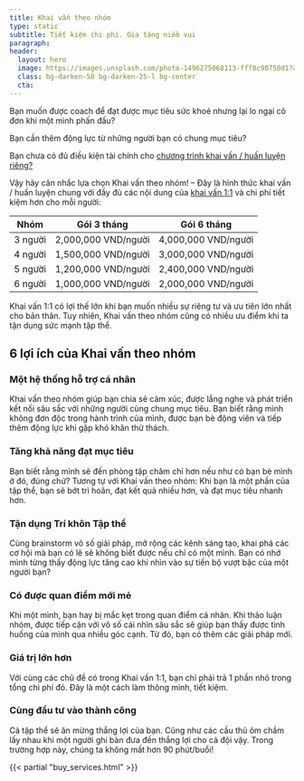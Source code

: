 ```yaml
---
title: Khai vấn theo nhóm
type: static
subtitle: Tiết kiệm chi phí. Gia tăng niềm vui
paragraph:
header:
  layout: hero
  image: https://images.unsplash.com/photo-1496275068113-fff8c90750d1?auto=format&fit=crop&w=1000
  class: bg-darken-50 bg-darken-25-l bg-center
  cta:
---
```


Bạn muốn được coach để đạt được mục tiêu sức khoẻ nhưng lại lo ngại cô đơn khi một mình phấn đấu?

Bạn cần thêm động lực từ những người bạn có chung mục tiêu?

Bạn chưa có đủ điều kiện tài chính cho [chương trình khai vấn / huấn luyện riêng?](/1-on-1-coaching)

Vậy hãy cân nhắc lựa chọn Khai vấn theo nhóm! – Đây là hình thức khai vấn / huấn luyện chung với đầy đủ các nội dung của [khai vấn 1:1](/1-on-1-coaching) và chi phí tiết kiệm hơn cho mỗi người:

<div class="">
  <div class="overflow-auto">
    <table class="w-100 center collapse ba b--black-10" cellspacing="0">
      <thead>
        <tr class="triped--near-white ">
          <th class="bn fw6 tl pa2 pa3-ns bg-white ttu">Nhóm</th>
          <th class="bn fw6 tl pa2 pa3-ns bg-white ttu">Gói 3 tháng</th>
          <th class="bn fw6 tl pa2 pa3-ns bg-white ttu">Gói 6 tháng</th>
        </tr>
      </thead>
      <tbody class="lh-copy">
        <tr class="striped--near-white ">
          <td class="bn pa2 pa3-ns">3 người</td>
          <td class="bn pa2 pa3-ns">2,000,000 VND/người</td>
          <td class="bn pa2 pa3-ns">4,000,000 VND/người</td>
        </tr>
        <tr class="striped--near-white ">
          <td class="bn pa2 pa3-ns">4 người</td>
          <td class="bn pa2 pa3-ns">1,500,000 VND/người</td>
          <td class="bn pa2 pa3-ns">3,000,000 VND/người</td>
        </tr>
        <tr class="striped--near-white ">
          <td class="bn pa2 pa3-ns">5 người</td>
          <td class="bn pa2 pa3-ns">1,200,000 VND/người</td>
          <td class="bn pa2 pa3-ns">2,400,000 VND/người</td>
        </tr>
        <tr class="striped--near-white ">
          <td class="bn pa2 pa3-ns">6 người</td>
          <td class="bn pa2 pa3-ns">1,000,000 VND/người</td>
          <td class="bn pa2 pa3-ns">2,000,000 VND/người</td>
        </tr>
      </tbody>
    </table>
  </div>
</div>

Khai vấn 1:1 có lợi thế lớn khi bạn muốn nhiều sự riêng tư và ưu tiên lớn nhất cho bản thân. Tuy nhiên, Khai vấn theo nhóm cũng có nhiều ưu điểm khi ta tận dụng sức mạnh tập thể.

<article class="full bt bb b--black-10 mb4">
  <h2 class="lh-title f3 b pl3-m pl4-l tc">6 lợi ích của Khai vấn theo nhóm</h2>
  <section class="flex flex-wrap w-100">
    <div class="w-100 w-50-m w-50-l pa3 pa4-l bg-near-white">
      <h3 class="lh-title f4">Một hệ thống hỗ trợ cá nhân</h3>
      <p class="lh-copy measure">
        Khai vấn theo nhóm giúp bạn chia sẻ cảm xúc, được lắng nghe và phát triển kết nối sâu sắc với những người cùng chung mục tiêu. Bạn biết rằng mình không đơn độc trong hành trình của mình, được bạn bè động viên và tiếp thêm động lực khi gặp khó khăn thử thách.
      </p>
    </div>
    <div class="w-100 w-50-m w-50-l pa3 pa4-l bg-lightest-blue">
      <h3 class="lh-title f4">Tăng khả năng đạt mục tiêu</h3>
      <p class="lh-copy measure">
        Bạn biết rằng mình sẽ đến phòng tập chăm chỉ hơn nếu như có bạn bè mình ở đó, đúng chứ? Tương tự với Khai vấn theo nhóm: Khi bạn là một phần của tập thể, bạn sẽ bớt trì hoãn, đạt kết quả nhiều hơn, và đạt mục tiêu nhanh hơn.
      </p>
    </div>
    <div class="w-100 w-50-m w-50-l pa3 pa4-l bg-washed-blue">
      <h3 class="lh-title f4">Tận dụng Trí khôn Tập thể</h3>
      <p class="lh-copy measure">
        Cùng brainstorm vô số giải pháp, mở rộng các kênh sáng tạo, khai phá các cơ hội mà bạn có lẽ sẽ không biết được nếu chỉ có một mình. Bạn có nhớ mình từng thấy động lực tăng cao khi nhìn vào sự tiến bộ vượt bậc của một người bạn?
      </p>
    </div>
    <div class="w-100 w-50-m w-50-l pa3 pa4-l bg-near-white">
      <h3 class="lh-title f4">Có được quan điểm mới mẻ</h3>
      <p class="lh-copy measure">
        Khi một mình, bạn hay bị mắc kẹt trong quan điểm cá nhân. Khi thảo luận nhóm, được tiếp cận với vô số cái nhìn sâu sắc sẽ giúp bạn thấy được tình huống của mình qua nhiều góc cạnh. Từ đó, bạn có thêm các giải pháp mới.
      </p>
    </div>
    <div class="w-100 w-50-m w-50-l pa3 pa4-l bg-lightest-blue">
      <h3 class="lh-title f4">Giá trị lớn hơn</h3>
      <p class="lh-copy measure">
        Với cùng các chủ đề có trong Khai vấn 1:1, bạn chỉ phải trả 1 phần nhỏ trong tổng chi phí đó. Đây là một cách làm thông minh, tiết kiệm.
      </p>
    </div>
    <div class="w-100 w-50-m w-50-l pa3 pa4-l bg-washed-blue">
      <h3 class="lh-title f4">Cùng đầu tư vào thành công</h3>
      <p class="lh-copy measure">
        Cả tập thể sẽ ăn mừng thắng lợi của bạn. Cũng như các cầu thủ ôm chầm lấy nhau khi một người ghi bàn đưa đến thắng lợi cho cả đội vậy. Trong trường hợp này, chúng ta không mất hơn 90 phút/buổi!
      </p>
    </div>
  </section>
</article>

{{< partial "buy_services.html" >}}

